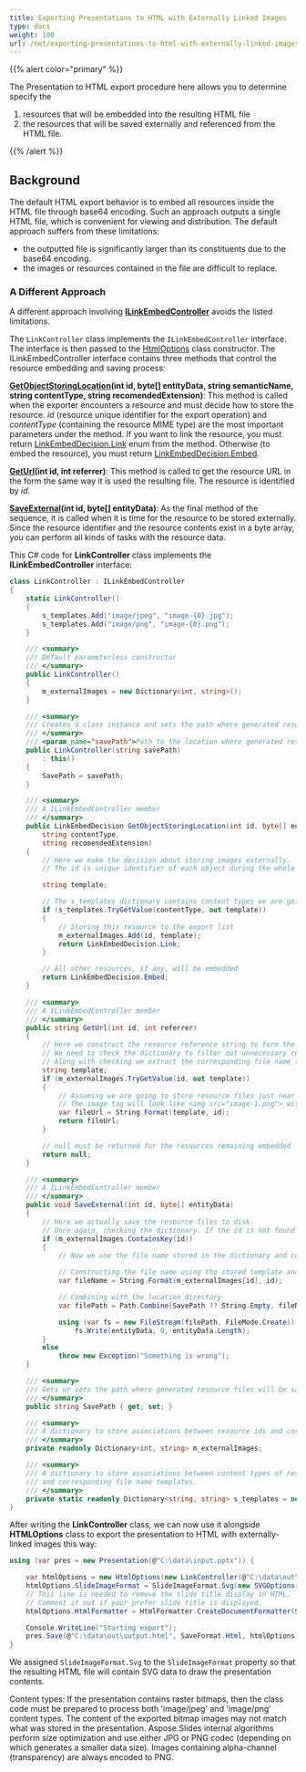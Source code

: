 ```yaml
---
title: Exporting Presentations to HTML with Externally Linked Images
type: docs
weight: 100
url: /net/exporting-presentations-to-html-with-externally-linked-images/
---
```


{{% alert color="primary" %}} 

The Presentation to HTML export procedure here allows you to determine specify the

1. resources that will be embedded into the resulting HTML file
2. the resources that will be saved externally and referenced from the HTML file.

{{% /alert %}} 

## **Background**

The default HTML export behavior is to embed all resources inside the HTML file through base64 encoding. Such an approach outputs a single HTML file, which is convenient for viewing and distribution. The default approach suffers from these limitations: 

* the outputted file is significantly larger than its constituents due to the base64 encoding. 
* the images or resources contained in the file are difficult to replace.

### **A Different Approach**

A different approach involving **[ILinkEmbedController](https://reference.aspose.com/slides/net/aspose.slides.export/ilinkembedcontroller/)** avoids the listed limitations.  

The `LinkController` class implements the `ILinkEmbedController` interface. The interface is then passed to the [HtmlOptions](https://reference.aspose.com/slides/net/aspose.slides.export/htmloptions/htmloptions/#constructor) class constructor. The ILinkEmbedController interface contains three methods that control the resource embedding and saving process:

**[GetObjectStoringLocation](https://reference.aspose.com/slides/net/aspose.slides.export/ilinkembedcontroller/getobjectstoringlocation)(int id, byte[] entityData, string semanticName, string contentType, string recomendedExtension)**: This method is called when the exporter encounters a resource and must decide how to store the resource. *id* (resource unique identifier for the export operation) and *contentType* (containing the resource MIME type) are the most important parameters under the method. If you want to link the resource, you must return [LinkEmbedDecision.Link](https://reference.aspose.com/slides/net/aspose.slides.export/linkembeddecision/) enum from the method. Otherwise (to embed the resource), you must return [LinkEmbedDecision.Embed](https://reference.aspose.com/slides/net/aspose.slides.export/linkembeddecision/).

**[GetUrl](https://reference.aspose.com/slides/net/aspose.slides.export/ilinkembedcontroller/geturl)(int id, int referrer)**: This method is called to get the resource URL in the form the same way it is used the resulting file. The resource is identified by *id*.

**[SaveExternal](https://reference.aspose.com/slides/net/aspose.slides.export/ilinkembedcontroller/saveexternal)(int id, byte[] entityData)**: As the final method of the sequence, it is called when it is time for the resource to be stored externally. Since the resource identifier and the resource contents exist in a byte array, you can perform all kinds of tasks with the resource data.

This C# code for **LinkController** class implements the **ILinkEmbedController** interface:

```c#
class LinkController : ILinkEmbedController
{
    static LinkController()
    {
        s_templates.Add("image/jpeg", "image-{0}.jpg");
        s_templates.Add("image/png", "image-{0}.png");
    }

    /// <summary>
    /// Default parameterless constructor
    /// </summary>
    public LinkController()
    {
        m_externalImages = new Dictionary<int, string>();
    }

    /// <summary>
    /// Creates a class instance and sets the path where generated resource files will be saved to.
    /// </summary>
    /// <param name="savePath">Path to the location where generated resource files will be stored.</param>
    public LinkController(string savePath)
        : this()
    {
        SavePath = savePath;
    }

    /// <summary>
    /// A ILinkEmbedController member
    /// </summary>
    public LinkEmbedDecision GetObjectStoringLocation(int id, byte[] entityData, string semanticName,
        string contentType,
        string recomendedExtension)
    {
        // Here we make the decision about storing images externally.
        // The id is unique identifier of each object during the whole export operation.

        string template;

        // The s_templates dictionary contains content types we are going to store externally and the corresponding file name template.
        if (s_templates.TryGetValue(contentType, out template))
        {
            // Storing this resource to the export list
            m_externalImages.Add(id, template);
            return LinkEmbedDecision.Link;
        }

        // All other resources, if any, will be embedded
        return LinkEmbedDecision.Embed;
    }

    /// <summary>
    /// A ILinkEmbedController member
    /// </summary>
    public string GetUrl(int id, int referrer)
    {
        // Here we construct the resource reference string to form the tag: <img src="%result%">
        // We need to check the dictionary to filter out unnecessary resources.
        // Along with checking we extract the corresponding file name template.
        string template;
        if (m_externalImages.TryGetValue(id, out template))
        {
            // Assuming we are going to store resource files just near the HTML file.
            // The image tag will look like <img src="image-1.png"> with the appropriate resource Id and extension.
            var fileUrl = String.Format(template, id);
            return fileUrl;
        }

        // null must be returned for the resources remaining embedded
        return null;
    }

    /// <summary>
    /// A ILinkEmbedController member
    /// </summary>
    public void SaveExternal(int id, byte[] entityData)
    {
        // Here we actually save the resource files to disk.
        // Once again, checking the dictionary. If the id is not found here it is a sign of an error in GetObjectStoringLocation or GetUrl methods.
        if (m_externalImages.ContainsKey(id))
        {
            // Now we use the file name stored in the dictionary and combine it with a path as required.

            // Constructing the file name using the stored template and the Id.
            var fileName = String.Format(m_externalImages[id], id);

            // Combining with the location directory
            var filePath = Path.Combine(SavePath ?? String.Empty, fileName);

            using (var fs = new FileStream(filePath, FileMode.Create))
                fs.Write(entityData, 0, entityData.Length);
        }
        else
            throw new Exception("Something is wrong");
    }

    /// <summary>
    /// Gets or sets the path where generated resource files will be saved to.
    /// </summary>
    public string SavePath { get; set; }

    /// <summary>
    /// A dictionary to store associations between resource ids and corresponding file names.
    /// </summary>
    private readonly Dictionary<int, string> m_externalImages;

    /// <summary>
    /// A dictionary to store associations between content types of resources we are going to store externally
    /// and corresponding file name templates.
    /// </summary>
    private static readonly Dictionary<string, string> s_templates = new Dictionary<string, string>();
}
```

After writing the **LinkController** class, we can now use it alongside **HTMLOptions** class to export the presentation to HTML with externally-linked images this way:

```c#
using (var pres = new Presentation(@"C:\data\input.pptx")) {

    var htmlOptions = new HtmlOptions(new LinkController(@"C:\data\out\"));
    htmlOptions.SlideImageFormat = SlideImageFormat.Svg(new SVGOptions());
    // This line is needed to remove the slide title display in HTML.
    // Comment it out if your prefer slide title is displayed.
    htmlOptions.HtmlFormatter = HtmlFormatter.CreateDocumentFormatter(String.Empty, false);

    Console.WriteLine("Starting export");
    pres.Save(@"C:\data\out\output.html", SaveFormat.Html, htmlOptions);
}
```

We assigned `SlideImageFormat.Svg` to the `SlideImageFormat` property so that the resulting HTML file will contain SVG data to draw the presentation contents.

Content types: If the presentation contains raster bitmaps, then the class code must be prepared to process both 'image/jpeg' and 'image/png' content types. The content of the exported bitmap images may not match what was stored in the presentation. Aspose.Slides internal algorithms perform size optimization and use either JPG or PNG codec (depending on which generates a smaller data size). Images containing alpha-channel (transparency) are always encoded to PNG.

